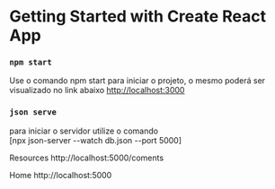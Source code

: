 # Getting Started with Create React App

### `npm start`
 Use o comando npm start para iniciar o projeto, o mesmo poderá ser visualizado no link abaixo
[http://localhost:3000](http://localhost:3000) 

### `json serve`
para iniciar o servidor utilize o comando  
[npx json-server --watch db.json --port 5000]

Resources
  http://localhost:5000/coments

  Home
  http://localhost:5000